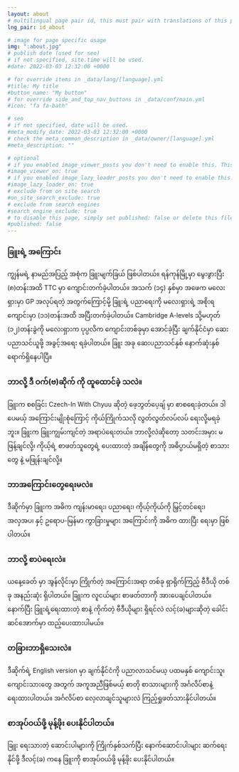 ```yaml
---
layout: about
# multilingual page pair id, this must pair with translations of this page. (This name must be unique)
lng_pair: id_about

# image for page specific usage
img: ":about.jpg"
# publish date (used for seo)
# if not specified, site.time will be used.
#date: 2022-03-03 12:32:00 +0000

# for override items in _data/lang/[language].yml
#title: My title
#button_name: "My button"
# for override side_and_top_nav_buttons in _data/conf/main.yml
#icon: "fa fa-bath"

# seo
# if not specified, date will be used.
#meta_modify_date: 2022-03-03 12:32:00 +0000
# check the meta_common_description in _data/owner/[language].yml
#meta_description: ""

# optional
# if you enabled image_viewer_posts you don't need to enable this. This is only if image_viewer_posts = false
#image_viewer_on: true
# if you enabled image_lazy_loader_posts you don't need to enable this. This is only if image_lazy_loader_posts = false
#image_lazy_loader_on: true
# exclude from on site search
#on_site_search_exclude: true
# exclude from search engines
#search_engine_exclude: true
# to disable this page, simply set published: false or delete this file
#published: false
---
```


### ခြူးရဲ့ အကြောင်း
ကျွန်မရဲ့ နာမည်အပြည့် အစုံက ခြူးမျက်ခြယ် ဖြစ်ပါတယ်။ ရန်ကုန်မြို့မှာ မွေးဖွားပြီး (၈)တန်းအထိ TTC မှာ ကျောင်းတက်ခဲ့ပါတယ်။ အသက် (၁၄) နှစ်မှာ အဖေက မလေးရှားမှာ GP အလုပ်ရတဲ့ အတွက်ကြောင့်မို့ ခြူးရဲ့ ပညာရေးကို မလေးရှားရဲ့ အစိုးရကျောင်းမှာ (၁၁)တန်းအထိ အပြီးတက်ခဲ့ပါတယ်။ Cambridge A-levels သို့မဟုတ် (၁၂)တန်းခွဲကို မလေးရှားက ပုပ္ပလိက ကျောင်းတစ်ခုမှာ အောင်ခဲ့ပြီး ချက်နိုင်ငံမှာ ဆေးပညာသင်ယူဖို့ အခွင့်အရေး ရခဲ့ပါတယ်။ ခြူး အခု ဆေးပညာသင်နှစ် နောက်ဆုံးနှစ် ရောက်ရှိနေပါပြီ။ 

### ဘာလို့ ဒီ ဝက်(ဗ)ဆိုက် ကို ထူထောင်ခဲ့ သလဲ။
ခြူးက စစခြင်း Czech-In With Chyuu ဆိုတဲ့ ဖေ့ဘွတ်ပေ့ချ် မှာ စာစရေးခဲ့တယ်။ ဒါပေမယ့် အကြောင်းမျိုးစုံကြောင့် ကိုယ်ကြိုက်သလို လွတ်လွတ်လပ်လပ် ရေးလို့မရခဲ့ဘူး။ ခြူးက ခြူးကျွမ်းကျင်တဲ့ အရာပဲရေးတယ်။ ဘာလို့လဲဆိုတော့ သတင်းအမှား မဖြန့်ချင်လို့၊ ကိုယ့်ရဲ့ စာဖတ်သူတွေရဲ့ ပေးထားတဲ့ အချိန်တွေကို အဓိပ္ပာယ်မရှိတဲ့ စာသားတွေ နဲ့ မဖြုန်းချင်လို့။ 

### ဘာအကြောင်းတွေရေးမလဲ။
ဒီဆိုက်မှာ ခြူးက အဓိက ကျန်းမာရေး၊ ပညာရေး၊ ကိုယ့်ကိုယ်ကို မြှင့်တင်ရေး၊ အလှအပ၊ နှင့် ဥရောပ-မြန်မာ ကွာခြားမှုများ အကြောင်းကို အဓိက ထားပြီး ရေးမှာ ဖြစ်ပါတယ်။ 

### ဘာလို့ စာပဲရေးလဲ။
ယနေ့ခေတ် မှာ အွန်လိုင်းမှာ ကြိုက်တဲ့ အကြောင်းအရာ တစ်ခု ရှာရိုက်ကြည့် ဗီဒီယို တစ်ခု အနည်းဆုံး ရှိပါတယ်။ ခြူးက လူငယ်များ စာဖတ်တာကို အားပေချင်ပါတယ်။ နောက်ပြီး ခြူးရဲ့ရေးထားတဲ့ စာနဲ့ ကိုက်တဲ့ ဗီဒီယိုများ ရှိရင်လဲ လင့်(ခ)များဆိုတဲ့ ခေါင်းဆင်အောက်မှာ ထည့်ပေးထားပါမယ်။

### တခြားဘာရှိသေးလဲ။
ဒီဆိုက်ရဲ့ English version မှာ ချက်နိုင်ငံကို ပညာလာသင်မယ့ ပထမနှစ် ကျောင်းသူ၊ ကျောင်းသားတွေ အတွက် အကူအညီဖြစ်မယ့် စာတို စာသားများကို အင်္ဂလိပ်စာနဲ့ ရေးထားပါတယ်။ အင်္ဂလိပ်စာ လေ့လာချင်သူများလဲ ကြည့်ရှုဖတ်သားနိုင်ပါတယ်။

### စာအုပ်ဝယ်ဖို့ မုန့်ဖိုး ပေးနိုင်ပါတယ်။
ခြူး ရေးသားတဲ့ ဆောင်းပါများကို ကြိုက်နှစ်သက်ပြီး နောက်ဆောင်းပါးများ ဆက်ရေးနိုင်ဖို့ ဒီလင့်(ခ) ကနေ ခြူးကို စာအုပ်ဝယ်ဖို့ မုန့်ဖိုး ပေးနိုင်ပါတယ်။
<script type="text/javascript" src="https://cdnjs.buymeacoffee.com/1.0.0/button.prod.min.js" data-name="bmc-button" data-slug="chyuu" data-color="#40DCA5" data-emoji="📖"  data-font="Cookie" data-text="Buy me a book" data-outline-color="#000000" data-font-color="#ffffff" data-coffee-color="#FFDD00" ></script>
